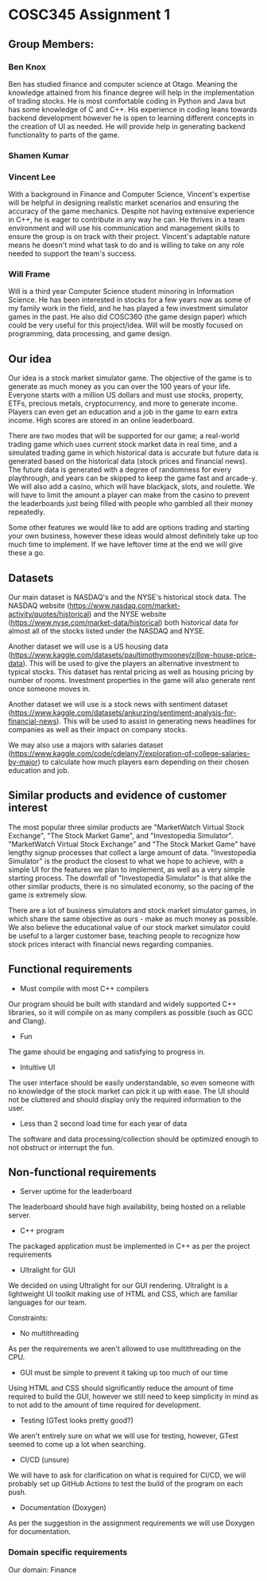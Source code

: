 # COSC345 Assignment 1

## Group Members:

### Ben Knox
Ben has studied finance and computer science at Otago. Meaning the knowledge attained from his finance degree will help in the implementation of trading stocks. He is most comfortable coding in Python and Java but has some knowledge of C and C++. His experience in coding leans towards backend development however he is open to learning different concepts in the creation of UI as needed. He will provide help in generating backend functionality to parts of the game.

### Shamen Kumar

### Vincent Lee
With a background in Finance and Computer Science, Vincent's expertise will be helpful in designing realistic market scenarios and ensuring the accuracy of the game mechanics. Despite not having extensive experience in C++, he is eager to contribute in any way he can. He thrives in a team environment and will use his communication and management skills to ensure the group is on track with their project. Vincent's adaptable nature means he doesn't mind what task to do and is willing to take on any role needed to support the team's success. 

### Will Frame
Will is a third year Computer Science student minoring in Information Science. He has been interested in stocks for a few years now as some of my family work in the field, and he has played a few investment simulator games in the past. He also did COSC360 (the game design paper) which could be very useful for this project/idea. Will will be mostly focused on programming, data processing, and game design.

## Our idea

Our idea is a stock market simulator game. The objective of the game is to generate as much money as you can over the 100 years of your life. Everyone starts with a million US dollars and must use stocks, property, ETFs, precious metals, cryptocurrency, and more to generate income. Players can even get an education and a job in the game to earn extra income. High scores are stored in an online leaderboard.

There are two modes that will be supported for our game; a real-world trading game which uses current stock market data in real time, and a simulated trading game in which historical data is accurate but future data is generated based on the historical data (stock prices and financial news). The future data is generated with a degree of randomness for every playthrough, and years can be skipped to keep the game fast and arcade-y. We will also add a casino, which will have blackjack, slots, and roulette. We will have to limit the amount a player can make from the casino to prevent the leaderboards just being filled with people who gambled all their money repeatedly.

Some other features we would like to add are options trading and starting your own business, however these ideas would almost definitely take up too much time to implement. If we have leftover time at the end we will give these a go.

## Datasets

Our main dataset is NASDAQ's and the NYSE's historical stock data. The NASDAQ website (https://www.nasdaq.com/market-activity/quotes/historical) and the NYSE website (https://www.nyse.com/market-data/historical) both historical data for almost all of the stocks listed under the NASDAQ and NYSE.

Another dataset we will use is a US housing data (https://www.kaggle.com/datasets/paultimothymooney/zillow-house-price-data). This will be used to give the players an alternative investment to typical stocks. This dataset has rental pricing as well as housing pricing by number of rooms. Investment properties in the game will also generate rent once someone moves in.

Another dataset we will use is a stock news with sentiment dataset (https://www.kaggle.com/datasets/ankurzing/sentiment-analysis-for-financial-news). This will be used to assist in generating news headlines for companies as well as their impact on company stocks.

We may also use a majors with salaries dataset (https://www.kaggle.com/code/cdelany7/exploration-of-college-salaries-by-major) to calculate how much players earn depending on their chosen education and job.

## Similar products and evidence of customer interest

The most popular three similar products are "MarketWatch Virtual Stock Exchange", "The Stock Market Game", and "Investopedia Simulator". "MarketWatch Virtual Stock Exchange" and "The Stock Market Game" have lengthy signup processes that collect a large amount of data. "Investopedia Simulator" is the product the closest to what we hope to achieve, with a simple UI for the features we plan to implement, as well as a very simple starting process. The downfall of "Investopedia Simulator" is that alike the other similar products, there is no simulated economy, so the pacing of the game is extremely slow.

There are a lot of business simulators and stock market simulator games, in which share the same objective as ours - make as much money as possible. We also believe the educational value of our stock market simulator could be useful to a larger customer base, teaching people to recognize how stock prices interact with financial news regarding companies.


## Functional requirements
- Must compile with most C++ compilers

Our program should be built with standard and widely supported C++ libraries, so it will compile on as many compilers as possible (such as GCC and Clang).

- Fun

The game should be engaging and satisfying to progress in.

- Intuitive UI

The user interface should be easily understandable, so even someone with no knowledge of the stock market can pick it up with ease. The UI should not be cluttered and should display only the required information to the user.

- Less than 2 second load time for each year of data

The software and data processing/collection should be optimized enough to not obstruct or interrupt the fun.

## Non-functional requirements
- Server uptime for the leaderboard

The leaderboard should have high availability, being hosted on a reliable server.

- C++ program

The packaged application must be implemented in C++ as per the project requirements

- Ultralight for GUI

We decided on using Ultralight for our GUI rendering. Ultralight is a lightweight UI toolkit making use of HTML and CSS, which are familiar languages for our team.

Constraints:
- No multithreading

As per the requirements we aren't allowed to use multithreading on the CPU.

- GUI must be simple to prevent it taking up too much of our time

Using HTML and CSS should significantly reduce the amount of time required to build the GUI, however we still need to keep simplicity in mind as to not add to the amount of time required for development.

- Testing (GTest looks pretty good?)

We aren't entirely sure on what we will use for testing, however, GTest seemed to come up a lot when searching.

- CI/CD (unsure)

We will have to ask for clarification on what is required for CI/CD, we will probably set up GitHub Actions to test the build of the program on each push.

- Documentation (Doxygen)

As per the suggestion in the assignment requirements we will use Doxygen for documentation. 

### Domain specific requirements

Our domain: Finance

